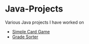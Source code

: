 # Java-Projects
Various Java projects I have worked on

 - [Simple Card Game](https://github.com/Ruben-F-Ramirez/Java-card-game)
 - [Grade Sorter](https://github.com/Ruben-F-Ramirez/Java-Grade-Sorter)

